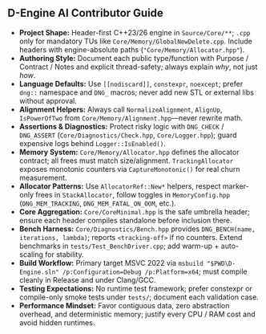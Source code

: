 ## D-Engine AI Contributor Guide
- **Project Shape:** Header-first C++23/26 engine in `Source/Core/**`; `.cpp` only for mandatory TUs like `Core/Memory/GlobalNewDelete.cpp`. Include headers with engine-absolute paths (`"Core/Memory/Allocator.hpp"`).
- **Authoring Style:** Document each public type/function with Purpose / Contract / Notes and explicit thread-safety; always explain *why*, not just *how*.
- **Language Defaults:** Use `[[nodiscard]]`, `constexpr`, `noexcept`; prefer `dng::` namespace and `DNG_` macros; never add new STL or external libs without approval.
- **Alignment Helpers:** Always call `NormalizeAlignment`, `AlignUp`, `IsPowerOfTwo` from `Core/Memory/Alignment.hpp`—never rewrite math.
- **Assertions & Diagnostics:** Protect risky logic with `DNG_CHECK` / `DNG_ASSERT` (`Core/Diagnostics/Check.hpp`, `Core/Logger.hpp`); guard expensive logs behind `Logger::IsEnabled()`.
- **Memory System:** `Core/Memory/Allocator.hpp` defines the allocator contract; all frees must match size/alignment. `TrackingAllocator` exposes monotonic counters via `CaptureMonotonic()` for real churn measurement.
- **Allocator Patterns:** Use `AllocatorRef::New*` helpers, respect marker-only frees in `StackAllocator`, follow toggles in `MemoryConfig.hpp` (`DNG_MEM_TRACKING`, `DNG_MEM_FATAL_ON_OOM`, etc.).
- **Core Aggregation:** `Core/CoreMinimal.hpp` is the safe umbrella header; ensure each header compiles standalone before inclusion there.
- **Bench Harness:** `Core/Diagnostics/Bench.hpp` provides `DNG_BENCH(name, iterations, lambda)`; reports `<tracking-off>` if no counters. Extend benchmarks in `tests/Test_BenchDriver.cpp`; add warm-up + auto-scaling for stability.
- **Build Workflow:** Primary target MSVC 2022 via `msbuild "$PWD\D-Engine.sln" /p:Configuration=Debug /p:Platform=x64`; must compile cleanly in Release and under Clang/GCC.
- **Testing Expectations:** No runtime test framework; prefer constexpr or compile-only smoke tests under `tests/`; document each validation case.
- **Performance Mindset:** Favor contiguous data, zero abstraction overhead, and deterministic memory; justify every CPU / RAM cost and avoid hidden runtimes.
